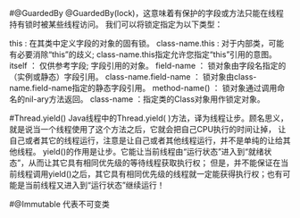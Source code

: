 #@GuardedBy
@GuardedBy(lock)，这意味着有保护的字段或方法只能在线程持有锁时被某些线程访问。 我们可以将锁定指定为以下类型：

this : 在其类中定义字段的对象的固有锁。
class-name.this : 对于内部类，可能有必要消除“this”的歧义; class-name.this指定允许您指定“this”引用的意图。
                                itself ： 仅供参考字段; 字段引用的对象。
                                field-name ： 锁对象由字段名指定的（实例或静态）字段引用。
class-name.field-name ： 锁对象由class-name.field-name指定的静态字段引用。
method-name() ： 锁对象通过调用命名的nil-ary方法返回。
class-name ：指定类的Class对象用作锁定对象。

#Thread.yield()
Java线程中的Thread.yield( )方法，译为线程让步。顾名思义，就是说当一个线程使用了这个方法之后，它就会把自己CPU执行的时间让掉，
让自己或者其它的线程运行，注意是让自己或者其他线程运行，并不是单纯的让给其他线程。
yield()的作用是让步。它能让当前线程由“运行状态”进入到“就绪状态”，从而让其它具有相同优先级的等待线程获取执行权；
但是，并不能保证在当前线程调用yield()之后，其它具有相同优先级的线程就一定能获得执行权；也有可能是当前线程又进入到“运行状态”继续运行！

#@Immutable 代表不可变类

